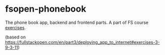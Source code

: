 # fsopen-phonebook

The phone book app, backend and frontend parts. A part of FS course [exercises](https://github.com/mrKilljoy/fsopen-exercises).

(based on https://fullstackopen.com/en/part3/deploying_app_to_internet#exercises-3-9-3-11)